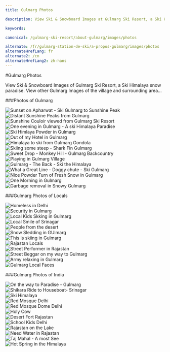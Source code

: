 ```yaml
---
title: Gulmarg Photos

description: View Ski & Snowboard Images at Gulmarg Ski Resort, a Ski Himalaya snow paradise, and Gulmarg Photos of the village and surrounding area.

keywords:

canonical: /gulmarg-ski-resort/about-gulmarg/images/photos

alternate: /fr/gulmarg-station-de-ski/a-propos-gulmarg/images/photos
alternateHrefLang: fr
alternate2: /cn
alternateHrefLang2: zh-hans
---
```


#Gulmarg Photos

View Ski & Snowboard Images of Gulmarg Ski Resort, a Ski Himalaya snow paradise. View other Gulmarg Images of the village and surrounding area…

###Photos of Gulmarg

<div data-lightbox="gallery" class="row m-l-0 m-r-0 m-b-40">
    <div class="col-xs-4 col-sm-3 p-0">
        <div class="grid-item">
            <div class="grid-item-wrap">
                <div class="grid-image">
                    <img src="http://www.hivermonde.com/_images/pics_image_page/gulmarg/ski_gulmarg_01_small.jpg" alt="Sunset on Apharwat - Ski Gulmarg to Sunshine Peak">
                </div>
                <div class="grid-description">
                    <a data-lightbox="gallery-item" href="http://www.hivermonde.com/_images/pics_image_page/gulmarg/ski_gulmarg_01.JPG" title="Sunset on Apharwat - Ski Gulmarg to Sunshine Peak"></a>
                </div>
            </div>
        </div>
    </div>
    <div class="col-xs-4 col-sm-3 p-0">
        <div class="grid-item">
            <div class="grid-item-wrap">
                <div class="grid-image">
                    <img src="http://www.hivermonde.com/_images/pics_image_page/gulmarg/ski_gulmarg_02_small.jpg" alt="Distant Sunshine Peaks from Gulmarg">
                </div>
                <div class="grid-description">
                    <a data-lightbox="gallery-item" href="http://www.hivermonde.com/_images/pics_image_page/gulmarg/ski_gulmarg_02.JPG" title="Distant Sunshine Peaks from Gulmarg"></a>
                </div>
            </div>
        </div>
    </div>
    <div class="col-xs-4 col-sm-3 p-0">
        <div class="grid-item">
            <div class="grid-item-wrap">
                <div class="grid-image">
                    <img src="http://www.hivermonde.com/_images/pics_image_page/gulmarg/ski_gulmarg_03_small.jpg" alt="Sunshine Couloir viewed from Gulmarg Ski Resort">
                </div>
                <div class="grid-description">
                    <a data-lightbox="gallery-item" href="http://www.hivermonde.com/_images/pics_image_page/gulmarg/ski_gulmarg_03.JPG" title="Sunshine Couloir viewed from Gulmarg Ski Resort"></a>
                </div>
            </div>
        </div>
    </div>
    <div class="col-xs-4 col-sm-3 p-0">
        <div class="grid-item">
            <div class="grid-item-wrap">
                <div class="grid-image">
                    <img src="http://www.hivermonde.com/_images/pics_image_page/gulmarg/ski_gulmarg_04_small.jpg" alt="One evening in Gulmarg - A ski Himalaya Paradise">
                </div>
                <div class="grid-description">
                    <a data-lightbox="gallery-item" href="http://www.hivermonde.com/_images/pics_image_page/gulmarg/ski_gulmarg_04.JPG" title="One evening in Gulmarg - A ski Himalaya Paradise"></a>
                </div>
            </div>
        </div>
    </div>
    <div class="col-xs-4 col-sm-3 p-0">
        <div class="grid-item">
            <div class="grid-item-wrap">
                <div class="grid-image">
                    <img src="http://www.hivermonde.com/_images/pics_image_page/gulmarg/ski_gulmarg_05_small.jpg" alt="Ski Himlaya Powder in Gulmarg">
                </div>
                <div class="grid-description">
                    <a data-lightbox="gallery-item" href="http://www.hivermonde.com/_images/pics_image_page/gulmarg/ski_gulmarg_05.JPG" title="Ski Himlaya Powder in Gulmarg"></a>
                </div>
            </div>
        </div>
    </div>
    <div class="col-xs-4 col-sm-3 p-0">
        <div class="grid-item">
            <div class="grid-item-wrap">
                <div class="grid-image">
                    <img src="http://www.hivermonde.com/_images/pics_image_page/gulmarg/ski_gulmarg_06_small.jpg" alt="Out of my Hotel in Gulmarg">
                </div>
                <div class="grid-description">
                    <a data-lightbox="gallery-item" href="http://www.hivermonde.com/_images/pics_image_page/gulmarg/ski_gulmarg_06.JPG" title="Out of my Hotel in Gulmarg"></a>
                </div>
            </div>
        </div>
    </div>
    <div class="col-xs-4 col-sm-3 p-0">
        <div class="grid-item">
            <div class="grid-item-wrap">
                <div class="grid-image">
                    <img src="http://www.hivermonde.com/_images/pics_image_page/gulmarg/ski_gulmarg_07_small.jpg" alt="Himalaya to ski from Gulmarg Gondola">
                </div>
                <div class="grid-description">
                    <a data-lightbox="gallery-item" href="http://www.hivermonde.com/_images/pics_image_page/gulmarg/ski_gulmarg_07.JPG" title="Himalaya to ski from Gulmarg Gondola"></a>
                </div>
            </div>
        </div>
    </div>
    <div class="col-xs-4 col-sm-3 p-0">
        <div class="grid-item">
            <div class="grid-item-wrap">
                <div class="grid-image">
                    <img src="http://www.hivermonde.com/_images/pics_image_page/gulmarg/ski_gulmarg_12_small.jpg" alt="Skiing some steep - Shark Fin Gulmarg">
                </div>
                <div class="grid-description">
                    <a data-lightbox="gallery-item" href="http://www.hivermonde.com/_images/pics_image_page/gulmarg/ski_gulmarg_12.JPG" title="Skiing some steep - Shark Fin Gulmarg"></a>
                </div>
            </div>
        </div>
    </div>
    <div class="col-xs-4 col-sm-3 p-0">
        <div class="grid-item">
            <div class="grid-item-wrap">
                <div class="grid-image">
                    <img src="http://www.hivermonde.com/_images/pics_image_page/gulmarg/ski_gulmarg_16_small.jpg" alt="Sweet Drop - Monkey Hill - Gulmarg Backcountry">
                </div>
                <div class="grid-description">
                    <a data-lightbox="gallery-item" href="http://www.hivermonde.com/_images/pics_image_page/gulmarg/ski_gulmarg_16.JPG" title="Sweet Drop - Monkey Hill - Gulmarg Backcountry"></a>
                </div>
            </div>
        </div>
    </div>
    <div class="col-xs-4 col-sm-3 p-0">
        <div class="grid-item">
            <div class="grid-item-wrap">
                <div class="grid-image">
                    <img src="http://www.hivermonde.com/_images/pics_image_page/gulmarg/ski_gulmarg_17_small.jpg" alt="Playing in Gulmarg Village">
                </div>
                <div class="grid-description">
                    <a data-lightbox="gallery-item" href="http://www.hivermonde.com/_images/pics_image_page/gulmarg/ski_gulmarg_17.JPG"  title="Playing in Gulmarg Village"></a>
                </div>
            </div>
        </div>
    </div>
    <div class="col-xs-4 col-sm-3 p-0">
        <div class="grid-item">
            <div class="grid-item-wrap">
                <div class="grid-image">
                    <img src="http://www.hivermonde.com/_images/pics_image_page/gulmarg/ski_gulmarg_23_small.jpg" alt="Gulmarg - The Back - Ski the Himalaya">
                </div>
                <div class="grid-description">
                    <a data-lightbox="gallery-item" href="http://www.hivermonde.com/_images/pics_image_page/gulmarg/ski_gulmarg_23.JPG" title="Gulmarg - The Back - Ski the Himalaya"></a>
                </div>
            </div>
        </div>
    </div>
    <div class="col-xs-4 col-sm-3 p-0">
        <div class="grid-item">
            <div class="grid-item-wrap">
                <div class="grid-image">
                    <img src="http://www.hivermonde.com/_images/pics_image_page/gulmarg/ski_gulmarg_24_small.jpg" alt="What a Great Line - Doggy chute - Ski Gulmarg">
                </div>
                <div class="grid-description">
                    <a data-lightbox="gallery-item" href="http://www.hivermonde.com/_images/pics_image_page/gulmarg/ski_gulmarg_24.JPG" title="What a Great Line - Doggy chute - Ski Gulmarg"></a>
                </div>
            </div>
        </div>
    </div>
    <div class="col-xs-4 col-sm-3 p-0">
        <div class="grid-item">
            <div class="grid-item-wrap">
                <div class="grid-image">
                    <img src="http://www.hivermonde.com/_images/pics_image_page/gulmarg/ski_gulmarg_35_small.jpg" alt="Nice Powder Turn of Fresh Snow in Gulmarg">
                </div>
                <div class="grid-description">
                    <a data-lightbox="gallery-item" href="http://www.hivermonde.com/_images/pics_image_page/gulmarg/ski_gulmarg_35.JPG" title="Nice Powder Turn of Fresh Snow in Gulmarg"></a>
                </div>
            </div>
        </div>
    </div>
    <div class="col-xs-4 col-sm-3 p-0">
        <div class="grid-item">
            <div class="grid-item-wrap">
                <div class="grid-image">
                    <img src="http://www.hivermonde.com/_images/pics_image_page/gulmarg/ski_gulmarg_36_small.jpg" alt="One Morning in Gulmarg">
                </div>
                <div class="grid-description">
                    <a data-lightbox="gallery-item" href="http://www.hivermonde.com/_images/pics_image_page/gulmarg/ski_gulmarg_36.JPG" title="One Morning in Gulmarg"></a>
                </div>
            </div>
        </div>
    </div>
    <div class="col-xs-4 col-sm-3 p-0">
        <div class="grid-item">
            <div class="grid-item-wrap">
                <div class="grid-image">
                    <img src="http://www.hivermonde.com/_images/pics_image_page/gulmarg/ski_gulmarg_39_small.jpg" alt="Garbage removal in Snowy Gulmarg">
                </div>
                <div class="grid-description">
                    <a data-lightbox="gallery-item" href="http://www.hivermonde.com/_images/pics_image_page/gulmarg/ski_gulmarg_39.JPG" title="Garbage removal in Snowy Gulmarg"></a>
                </div>
            </div>
        </div>
    </div>
</div>

###Gulmarg Photos of Locals

<div data-lightbox="gallery" class="row m-l-0 m-r-0 m-b-40">
    <div class="col-xs-4 col-sm-3 p-0">
        <div class="grid-item">
            <div class="grid-item-wrap">
                <div class="grid-image">
                    <img src="http://www.hivermonde.com/_images/pics_image_page/gens/ski_gulmarg_08_small.jpg" alt="Homeless in Delhi">
                </div>
                <div class="grid-description">
                    <a data-lightbox="gallery-item" href="http://www.hivermonde.com/_images/pics_image_page/gens/ski_gulmarg_08.JPG" title="Homeless in Delhi"></a>
                </div>
            </div>
        </div>
    </div>
    <div class="col-xs-4 col-sm-3 p-0">
        <div class="grid-item">
            <div class="grid-item-wrap">
                <div class="grid-image">
                    <img src="http://www.hivermonde.com/_images/pics_image_page/gens/ski_gulmarg_10_small.jpg" alt="Security in Gulmarg">
                </div>
                <div class="grid-description">
                    <a data-lightbox="gallery-item" href="http://www.hivermonde.com/_images/pics_image_page/gens/ski_gulmarg_10.JPG" title="Security in Gulmarg"></a>
                </div>
            </div>
        </div>
    </div>
    <div class="col-xs-4 col-sm-3 p-0">
        <div class="grid-item">
            <div class="grid-item-wrap">
                <div class="grid-image">
                    <img src="http://www.hivermonde.com/_images/pics_image_page/gens/ski_gulmarg_11_small.jpg" alt="Local Kids Skking in Gulmarg">
                </div>
                <div class="grid-description">
                    <a data-lightbox="gallery-item" href="http://www.hivermonde.com/_images/pics_image_page/gens/ski_gulmarg_11.JPG" title="Local Kids Skking in Gulmarg"></a>
                </div>
            </div>
        </div>
    </div>
    <div class="col-xs-4 col-sm-3 p-0">
        <div class="grid-item">
            <div class="grid-item-wrap">
                <div class="grid-image">
                    <img src="http://www.hivermonde.com/_images/pics_image_page/gens/ski_gulmarg_14_small.jpg" alt="Local Smile of Srinagar">
                </div>
                <div class="grid-description">
                    <a data-lightbox="gallery-item" href="http://www.hivermonde.com/_images/pics_image_page/gens/ski_gulmarg_14.JPG" title="Local Smile of Srinagar"></a>
                </div>
            </div>
        </div>
    </div>
    <div class="col-xs-4 col-sm-3 p-0">
        <div class="grid-item">
            <div class="grid-item-wrap">
                <div class="grid-image">
                    <img src="http://www.hivermonde.com/_images/pics_image_page/gens/ski_gulmarg_22_small.jpg" alt="People from the desert">
                </div>
                <div class="grid-description">
                    <a data-lightbox="gallery-item" href="http://www.hivermonde.com/_images/pics_image_page/gens/ski_gulmarg_22.JPG" title="People from the desert"></a>
                </div>
            </div>
        </div>
    </div>
    <div class="col-xs-4 col-sm-3 p-0">
        <div class="grid-item">
            <div class="grid-item-wrap">
                <div class="grid-image">
                    <img src="http://www.hivermonde.com/_images/pics_image_page/gens/ski_gulmarg_25_small.jpg" alt="Snow Sledding in GUlmarg">
                </div>
                <div class="grid-description">
                    <a data-lightbox="gallery-item" href="http://www.hivermonde.com/_images/pics_image_page/gens/ski_gulmarg_25.JPG" title="Snow Sledding in GUlmarg"></a>
                </div>
            </div>
        </div>
    </div>
    <div class="col-xs-4 col-sm-3 p-0">
        <div class="grid-item">
            <div class="grid-item-wrap">
                <div class="grid-image">
                    <img src="http://www.hivermonde.com/_images/pics_image_page/gens/ski_gulmarg_26_small.jpg" alt="This is skiing in Gulmarg">
                </div>
                <div class="grid-description">
                    <a data-lightbox="gallery-item" href="http://www.hivermonde.com/_images/pics_image_page/gens/ski_gulmarg_26.JPG" title="This is skiing in Gulmarg"></a>
                </div>
            </div>
        </div>
    </div>
    <div class="col-xs-4 col-sm-3 p-0">
        <div class="grid-item">
            <div class="grid-item-wrap">
                <div class="grid-image">
                    <img src="http://www.hivermonde.com/_images/pics_image_page/gens/ski_gulmarg_28_small.jpg" alt="Rajastan Locals">
                </div>
                <div class="grid-description">
                    <a data-lightbox="gallery-item" href="http://www.hivermonde.com/_images/pics_image_page/gens/ski_gulmarg_28.JPG" title="Rajastan Locals"></a>
                </div>
            </div>
        </div>
    </div>
    <div class="col-xs-4 col-sm-3 p-0">
        <div class="grid-item">
            <div class="grid-item-wrap">
                <div class="grid-image">
                    <img src="http://www.hivermonde.com/_images/pics_image_page/gens/ski_gulmarg_29_small.jpg" alt="Street Performer in Rajastan">
                </div>
                <div class="grid-description">
                    <a data-lightbox="gallery-item" href="http://www.hivermonde.com/_images/pics_image_page/gens/ski_gulmarg_29.JPG" title="Street Performer in Rajastan"></a>
                </div>
            </div>
        </div>
    </div>
    <div class="col-xs-4 col-sm-3 p-0">
        <div class="grid-item">
            <div class="grid-item-wrap">
                <div class="grid-image">
                    <img src="http://www.hivermonde.com/_images/pics_image_page/gens/ski_gulmarg_32_small.jpg" alt="Street Beggar on my way to Gulmarg ">
                </div>
                <div class="grid-description">
                    <a data-lightbox="gallery-item" href="http://www.hivermonde.com/_images/pics_image_page/gens/ski_gulmarg_32.JPG" title="Street Beggar on my way to Gulmarg"></a>
                </div>
            </div>
        </div>
    </div>
    <div class="col-xs-4 col-sm-3 p-0">
        <div class="grid-item">
            <div class="grid-item-wrap">
                <div class="grid-image">
                    <img src="http://www.hivermonde.com/_images/pics_image_page/gens/ski_gulmarg_37_small.jpg" alt="Army relaxing in Gulmarg">
                </div>
                <div class="grid-description">
                    <a data-lightbox="gallery-item" href="http://www.hivermonde.com/_images/pics_image_page/gens/ski_gulmarg_37.JPG" title="Army relaxing in Gulmarg"></a>
                </div>
            </div>
        </div>
    </div>
    <div class="col-xs-4 col-sm-3 p-0">
        <div class="grid-item">
            <div class="grid-item-wrap">
                <div class="grid-image">
                    <img src="http://www.hivermonde.com/_images/pics_image_page/gens/ski_gulmarg_38_small.jpg" alt="Gulmarg Local Faces">
                </div>
                <div class="grid-description">
                    <a data-lightbox="gallery-item" href="http://www.hivermonde.com/_images/pics_image_page/gens/ski_gulmarg_38.JPG" title="Gulmarg Local Faces"></a>
                </div>
            </div>
        </div>
    </div>
</div>

###Gulmarg Photos of India

<div data-lightbox="gallery" class="row m-l-0 m-r-0 m-b-40">
    <div class="col-xs-4 col-sm-3 p-0">
        <div class="grid-item">
            <div class="grid-item-wrap">
                <div class="grid-image">
                    <img src="http://www.hivermonde.com/_images/pics_image_page/Inde/ski_gulmarg_09_small.jpg" alt="On the way to Paradise - Gulmarg">
                </div>
                <div class="grid-description">
                    <a data-lightbox="gallery-item" href="http://www.hivermonde.com/_images/pics_image_page/Inde/ski_gulmarg_09.jpg" title="On the way to Paradise - Gulmarg"></a>
                </div>
            </div>
        </div>
    </div>
    <div class="col-xs-4 col-sm-3 p-0">
        <div class="grid-item">
            <div class="grid-item-wrap">
                <div class="grid-image">
                    <img src="http://www.hivermonde.com/_images/pics_image_page/Inde/ski_gulmarg_13_small.jpg" alt="Shikara Ride to Houseboat- Srinagar">
                </div>
                <div class="grid-description">
                    <a data-lightbox="gallery-item" href="http://www.hivermonde.com/_images/pics_image_page/Inde/ski_gulmarg_13.jpg" title="Shikara Ride to Houseboat- Srinagar"></a>
                </div>
            </div>
        </div>
    </div>
    <div class="col-xs-4 col-sm-3 p-0">
        <div class="grid-item">
            <div class="grid-item-wrap">
                <div class="grid-image">
                    <img src="http://www.hivermonde.com/_images/pics_image_page/Inde/ski_gulmarg_15_small.jpg" alt="Ski Himalaya">
                </div>
                <div class="grid-description">
                    <a data-lightbox="gallery-item" href="http://www.hivermonde.com/_images/pics_image_page/Inde/ski_gulmarg_15.jpg" title="Ski Himalaya"></a>
                </div>
            </div>
        </div>
    </div>
    <div class="col-xs-4 col-sm-3 p-0">
        <div class="grid-item">
            <div class="grid-item-wrap">
                <div class="grid-image">
                    <img src="http://www.hivermonde.com/_images/pics_image_page/Inde/ski_gulmarg_18_small.jpg" alt="Red Mosque Delhi">
                </div>
                <div class="grid-description">
                    <a data-lightbox="gallery-item" href="http://www.hivermonde.com/_images/pics_image_page/Inde/ski_gulmarg_18.jpg" title="Red Mosque Delhi"></a>
                </div>
            </div>
        </div>
    </div>
    <div class="col-xs-4 col-sm-3 p-0">
        <div class="grid-item">
            <div class="grid-item-wrap">
                <div class="grid-image">
                    <img src="http://www.hivermonde.com/_images/pics_image_page/Inde/ski_gulmarg_19_small.jpg" alt="Red Mosque Dome Delhi">
                </div>
                <div class="grid-description">
                    <a data-lightbox="gallery-item" href="http://www.hivermonde.com/_images/pics_image_page/Inde/ski_gulmarg_19.jpg" title="Red Mosque Dome Delhi"></a>
                </div>
            </div>
        </div>
    </div>
    <div class="col-xs-4 col-sm-3 p-0">
        <div class="grid-item">
            <div class="grid-item-wrap">
                <div class="grid-image">
                    <img src="http://www.hivermonde.com/_images/pics_image_page/Inde/ski_gulmarg_20_small.jpg" alt="Holy Cow">
                </div>
                <div class="grid-description">
                    <a data-lightbox="gallery-item" href="http://www.hivermonde.com/_images/pics_image_page/Inde/ski_gulmarg_20.jpg" title="Holy Cow"></a>
                </div>
            </div>
        </div>
    </div>
    <div class="col-xs-4 col-sm-3 p-0">
        <div class="grid-item">
            <div class="grid-item-wrap">
                <div class="grid-image">
                    <img src="http://www.hivermonde.com/_images/pics_image_page/Inde/ski_gulmarg_21_small.jpg" alt="Desert Fort Rajastan">
                </div>
                <div class="grid-description">
                    <a data-lightbox="gallery-item" href="http://www.hivermonde.com/_images/pics_image_page/Inde/ski_gulmarg_21.jpg" title="Desert Fort Rajastan"></a>
                </div>
            </div>
        </div>
    </div>
    <div class="col-xs-4 col-sm-3 p-0">
        <div class="grid-item">
            <div class="grid-item-wrap">
                <div class="grid-image">
                    <img src="http://www.hivermonde.com/_images/pics_image_page/Inde/ski_gulmarg_27_small.jpg" alt="School Kids Delhi">
                </div>
                <div class="grid-description">
                    <a data-lightbox="gallery-item" href="http://www.hivermonde.com/_images/pics_image_page/Inde/ski_gulmarg_27.jpg" title="School Kids Delhi"></a>
                </div>
            </div>
        </div>
    </div>
    <div class="col-xs-4 col-sm-3 p-0">
        <div class="grid-item">
            <div class="grid-item-wrap">
                <div class="grid-image">
                    <img src="http://www.hivermonde.com/_images/pics_image_page/Inde/ski_gulmarg_30_small.jpg" alt="Rajastan on the Lake">
                </div>
                <div class="grid-description">
                    <a data-lightbox="gallery-item" href="http://www.hivermonde.com/_images/pics_image_page/Inde/ski_gulmarg_30.jpg" title="Rajastan on the Lake"></a>
                </div>
            </div>
        </div>
    </div>
    <div class="col-xs-4 col-sm-3 p-0">
        <div class="grid-item">
            <div class="grid-item-wrap">
                <div class="grid-image">
                    <img src="http://www.hivermonde.com/_images/pics_image_page/Inde/ski_gulmarg_31_small.jpg" alt="Need Water in Rajastan">
                </div>
                <div class="grid-description">
                    <a data-lightbox="gallery-item" href="http://www.hivermonde.com/_images/pics_image_page/Inde/ski_gulmarg_31.jpg" title="Need Water in Rajastan"></a>
                </div>
            </div>
        </div>
    </div>
    <div class="col-xs-4 col-sm-3 p-0">
        <div class="grid-item">
            <div class="grid-item-wrap">
                <div class="grid-image">
                    <img src="http://www.hivermonde.com/_images/pics_image_page/Inde/ski_gulmarg_33_small.jpg" alt="Taj Mahal - A most See">
                </div>
                <div class="grid-description">
                    <a data-lightbox="gallery-item" href="http://www.hivermonde.com/_images/pics_image_page/Inde/ski_gulmarg_33.JPG" title="Taj Mahal - A most See"></a>
                </div>
            </div>
        </div>
    </div>
    <div class="col-xs-4 col-sm-3 p-0">
        <div class="grid-item">
            <div class="grid-item-wrap">
                <div class="grid-image">
                    <img src="http://www.hivermonde.com/_images/pics_image_page/Inde/ski_gulmarg_34_small.jpg" alt="Hot Spring in the Himalaya">
                </div>
                <div class="grid-description">
                    <a data-lightbox="gallery-item" href="http://www.hivermonde.com/_images/pics_image_page/Inde/ski_gulmarg_34.JPG" title="Hot Spring in the Himalaya"></a>
                </div>
            </div>
        </div>
    </div>
</div>
